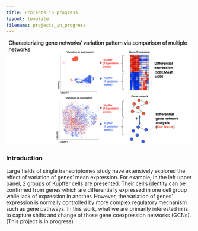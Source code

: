 ```yaml
---
title: Projects in progress
layout: template
filename: projects_in_progress
--- 
```


<img src="Screen Shot 2022-04-26 at 6.56.39 PM.png"/>

### Introduction
Large fields of single transcriptomes study have extensively explored the effect of variation of genes’ mean expression. For example, In the left upper panel, 2 groups of Kupffer cells are presented. Their cell’s identity can be confirmed from genes which are differentially expressed in one cell group while lack of expression in another. However, the variation of genes’ expression is normally controlled by more complex regulatory mechanism such as gene pathways. In this work, what we are primarily interested in is to capture shifts and change of those gene coexpression networks (GCNs). (This project is in progress)



